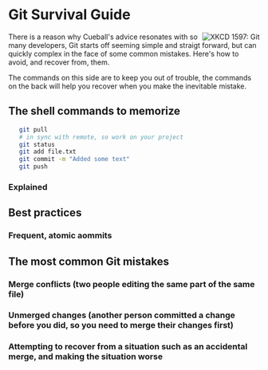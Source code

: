 # Git Survival Guide

<img src="https://imgs.xkcd.com/comics/git.png" title="If that doesn't fix it, git.txt contains the phone number of a friend of mine who understands git. Just wait through a few minutes of 'It's really pretty simple, just think of branches as...' and eventually you'll learn the commands that will fix everything." alt="XKCD 1597: Git" align="right"> There is a reason why Cueball's advice resonates with so many developers, Git starts off seeming simple and straigt forward, but can quickly complex in the face of some common mistakes. Here's how to avoid, and recover from, them.

The commands on this side are to keep you out of trouble, the commands on the back will help you recover when you make the inevitable mistake.

## The shell commands to memorize

```bash
   git pull
   # in sync with remote, so work on your project
   git status
   git add file.txt
   git commit -m "Added some text"
   git push
```
### Explained

## Best practices

### Frequent, atomic aommits

## The most common Git mistakes

### Merge conflicts (two people editing the same part of the same file)

### Unmerged changes (another person committed a change before you did, so you need to merge their changes first)

### Attempting to recover from a situation such as an accidental merge, and making the situation worse
